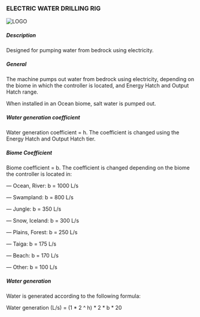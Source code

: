 ### ELECTRIC WATER DRILLING RIG

![LOGO](https://raw.githubusercontent.com/GT-IMPACT/impact-front/main/public/media/gregtech/ElWater.png)

##### Description

Designed for pumping water from bedrock using electricity.

##### General

The machine pumps out water from bedrock using electricity, depending on the biome in which the controller is located, and Energy Hatch and Output Hatch range.

When installed in an Ocean biome, salt water is pumped out.

##### Water generation coefficient

Water generation coefficient = h. The coefficient is changed using the Energy Hatch and Output Hatch tier.

##### Biome Coefficient

Biome coefficient = b. The coefficient is changed depending on the biome the controller is located in:

— Ocean, River: b = 1000 L/s

— Swampland: b = 800 L/s

— Jungle: b = 350 L/s

— Snow, Iceland: b = 300 L/s

— Plains, Forest: b = 250 L/s

— Taiga: b = 175 L/s

— Beach: b = 170 L/s

— Other: b = 100 L/s

##### Water generation

Water is generated according to the following formula:

Water generation (L/s) = (1 * 2 ^ h) * 2 * b * 20

